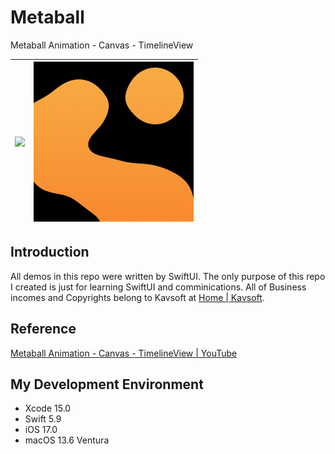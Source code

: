 # Metaball
Metaball Animation - Canvas - TimelineView

| <img src="https://github.com/hackenbacker/image-host/blob/main/imgs/Metaball/Metaball-256.gif"> | <img width="256" src="Metaball/Assets.xcassets/AppIcon.appiconset/MetaballAppIcon.png"> |
|---|---|


## Introduction

All demos in this repo were written by SwiftUI. The only purpose of this repo I created is just for learning SwiftUI and comminications. All of Business incomes and Copyrights belong to Kavsoft at [Home | Kavsoft](https://kavsoft.dev).

## Reference
[Metaball Animation - Canvas - TimelineView \| YouTube](https://youtu.be/hfKGLJejAEw)

## My Development Environment
* Xcode 15.0
* Swift 5.9
* iOS 17.0
* macOS 13.6 Ventura

